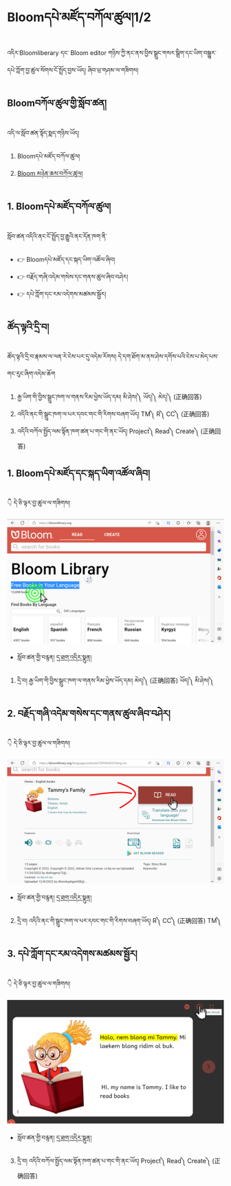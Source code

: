 # Bloomདཔེ་མཛོད་བཀོལ་ཚུལ།1/2

འདིར་Bloomliberary དང་ Bloom editor གཉིས་ཀྱི་ནང་ནས་བྱིས་སྒྲུང་གསར་སྒྲིག་དང་ཡིག་བསྒྱུར་དཔེ་ཀློག་བྱ་ཚུལ་སོགས་ངོ་སྤྲོད་བྱས་ཡོད། ཞིབ་ཕྲ་གཤམ་ལ་གཟིགས།

## Bloomབཀོལ་ཚུལ་གྱི་སློབ་ཚན།

འདི་ལ་སློབ་ཚན་སྟོད་སྨད་གཉིས་ཡོད།
1. Bloomདཔེ་མཛོད་བཀོལ་ཚུལ།
2. [Bloom མཉེན་ཆས་བཀོལ་ཚུལ།](https://github.com/buda-base/budax/blob/master/howtoguides/RAB12/index.md)
## 1. Bloomདཔེ་མཛོད་བཀོལ་ཚུལ།

སློབ་ཚན་འདིའི་ནང་ངོ་སྤྲོད་བྱ་རྒྱུའི་ནང་དོན་ཁག་ནི་

- 👉 Bloomདཔེ་མཛོད་དང་སྐད་ཡིག་འཚོལ་ཞིབ།
- 👉 བརྗོད་གཞི་འདེམ་གསེས་དང་གནས་ཚུལ་ཞིབ་བཤེར།
- 👉 དཔེ་ཀློག་དང་རམ་འདེགས་མཚམས་སྦྱོར།

## ཚོད་ལྟའི་དྲི་བ།

ཚོད་ལྟའི་དྲི་བ་རྣམས་ལ་ལན་རེ་ངེས་པར་དུ་འདེམ་རོགས། དེ་དག་ཐོག་མ་ནས་ཤེས་དགོས་པའི་ངེས་པ་མེད་པས་གང་རུང་ཞིག་འདེམ་ཆོག

1. རྒྱ་ཡིག་གི་བྱིས་སྒྲུང་ཁག་ལ་གནས་རིམ་ཕྱེས་ཡོད་དམ། མི་ཤེས།༽ ཡོད།༽ མེད།༽ (正确回答)
2. འདིའི་ནང་གི་སྒྲུང་ཁག་ལ་པར་དབང་གང་གི་རིགས་བཞག་ཡོད། TM༽ R༽ CC༽ (正确回答)
3. འདིའི་བཀོལ་སྤྱོད་ལམ་སྟོན་ཁག་ཚན་པ་གང་གི་ནང་ཡོད། Project༽ Read༽ Create༽ (正确回答)

## 1. Bloomདཔེ་མཛོད་དང་སྐད་ཡིག་འཚོལ་ཞིབ།

👇 དེ་ཅི་ལྟར་བྱ་ཚུལ་ལ་གཟིགས།

![800](images/000001.png)


- སློབ་ཚན་གྱི་བརྙན། [དྲ་ཐག་འདིར་སྣུན།](https://drive.google.com/file/d/1PHQxTIy4AEyPVfe18LjRiPEUiexwbRBH/view?usp=share_link)

1. དྲི་བ། རྒྱ་ཡིག་གི་བྱིས་སྒྲུང་ཁག་ལ་གནས་རིམ་ཕྱེས་ཡོད་དམ། མེད།༽ (正确回答) ཡོད།༽ མི་ཤེས།༽

## 2. བརྗོད་གཞི་འདེམ་གསེས་དང་གནས་ཚུལ་ཞིབ་བཤེར། 

👇 དེ་ཅི་ལྟར་བྱ་ཚུལ་ལ་གཟིགས།

![800](images/000002.png)


- སློབ་ཚན་གྱི་བརྙན། [དྲ་ཐག་འདིར་སྣུན།](https://drive.google.com/file/d/1WxGXj1ZVlB25Kq-4mSrF6aSUeeQcXHgZ/view?usp=share_link)


2. དྲི་བ། འདིའི་ནང་གི་སྒྲུང་ཁག་ལ་པར་དབང་གང་གི་རིགས་བཞག་ཡོད། R༽ CC༽ (正确回答) TM༽ 

## 3. དཔེ་ཀློག་དང་རམ་འདེགས་མཚམས་སྦྱོར།

👇 དེ་ཅི་ལྟར་བྱ་ཚུལ་ལ་གཟིགས།

![800](images/000003.png)
 

- སློབ་ཚན་གྱི་བརྙན། [དྲ་ཐག་འདིར་སྣུན།](https://drive.google.com/file/d/1Bd8tybiQAFt5wMuwcZePj9W43jG2g-7y/view?usp=share_link)


3. དྲི་བ། འདིའི་བཀོལ་སྤྱོད་ལམ་སྟོན་ཁག་ཚན་པ་གང་གི་ནང་ཡོད། 
Project༽ Read༽ Create༽ (正确回答)


